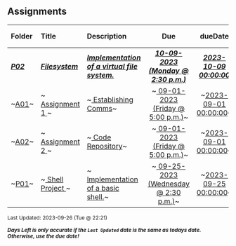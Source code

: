 ## Assignments

| Folder | Title | Description | Due | dueDate | Days Left<sup>*</sup> |
|:------|:------|:------|:-----:|:-----:|-----|
| ***<a href="https://github.com/rugbyprof/5143-Operating-Systems/tree/master/Assignments/P02">P02</a>*** | ***<a href="https://github.com/rugbyprof/5143-Operating-Systems/tree/master/Assignments/P02"> Filesystem </a>*** | ***<a href="https://github.com/rugbyprof/5143-Operating-Systems/tree/master/Assignments/P02"> Implementation of a virtual file system.</a>*** | ***<a href="https://github.com/rugbyprof/5143-Operating-Systems/tree/master/Assignments/P02"> 10-09-2023 (Monday @ 2:30 p.m.)</a>*** | ***<a href="https://github.com/rugbyprof/5143-Operating-Systems/tree/master/Assignments/P02">2023-10-09 00:00:00</a>*** | 13 |
| ~<a href="https://github.com/rugbyprof/5143-Operating-Systems/tree/master/Assignments/A01">A01</a>~ | ~<a href="https://github.com/rugbyprof/5143-Operating-Systems/tree/master/Assignments/A01"> Assignment 1 </a>~ | ~<a href="https://github.com/rugbyprof/5143-Operating-Systems/tree/master/Assignments/A01"> Establishing Comms</a>~ | ~<a href="https://github.com/rugbyprof/5143-Operating-Systems/tree/master/Assignments/A01"> 09-01-2023 (Friday @ 5:00 p.m.)</a>~ | ~<a href="https://github.com/rugbyprof/5143-Operating-Systems/tree/master/Assignments/A01">2023-09-01 00:00:00</a>~ | ---- |
| ~<a href="https://github.com/rugbyprof/5143-Operating-Systems/tree/master/Assignments/A02">A02</a>~ | ~<a href="https://github.com/rugbyprof/5143-Operating-Systems/tree/master/Assignments/A02"> Assignment 2 </a>~ | ~<a href="https://github.com/rugbyprof/5143-Operating-Systems/tree/master/Assignments/A02"> Code Repository</a>~ | ~<a href="https://github.com/rugbyprof/5143-Operating-Systems/tree/master/Assignments/A02"> 09-01-2023 (Friday @ 5:00 p.m.)</a>~ | ~<a href="https://github.com/rugbyprof/5143-Operating-Systems/tree/master/Assignments/A02">2023-09-01 00:00:00</a>~ | ---- |
| ~<a href="https://github.com/rugbyprof/5143-Operating-Systems/tree/master/Assignments/P01">P01</a>~ | ~<a href="https://github.com/rugbyprof/5143-Operating-Systems/tree/master/Assignments/P01"> Shell Project </a>~ | ~<a href="https://github.com/rugbyprof/5143-Operating-Systems/tree/master/Assignments/P01"> Implementation of a basic shell.</a>~ | ~<a href="https://github.com/rugbyprof/5143-Operating-Systems/tree/master/Assignments/P01"> 09-25-2023 (Wednesday @ 2:30 p.m.)</a>~ | ~<a href="https://github.com/rugbyprof/5143-Operating-Systems/tree/master/Assignments/P01">2023-09-25 00:00:00</a>~ | ---- |

<sup>Last Updated: 2023-09-26 (Tue @ 22:21)</sup> 

<sup>***Days Left is only accurate if the `Last Updated` date is the same as todays date. Otherwise, use the due date!***</sup> 